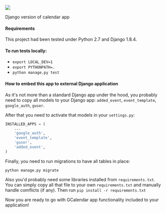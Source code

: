 ![](https://api.travis-ci.org/kiote/calendar_app.svg)

Django version of calendar app

#### Requirements

This project had been tested under Python 2.7 and Django 1.8.4.

#### To run tests locally:

- ```export LOCAL_DEV=1```
- ```export PYTHONPATH=.```
- ```python manage.py test```

#### How to embed this app to external Django application

As it's not more than a standard Django app under the hood, you probably need to copy all models to your Django app: ```added_event```, ```event_template```, ```google_auth```, ```guser```.

After that you need to activate that models in your ```settings.py```:

```python
INSTALLED_APPS = (
    ...
    'google_auth',
    'event_template',
    'guser',
    'added_event',
)
```

Finally, you need to run migrations to have all tables in place:

```python manage.py migrate```

Also you'd probably need some libraries installed from ```requirements.txt```. You can simply copy all that file to your own ```requirements.txt``` and manually handle comflicts (if any). Then run ```pip install -r requirements.txt```

Now you are ready to go with GCalendar app functionality included to your application!
